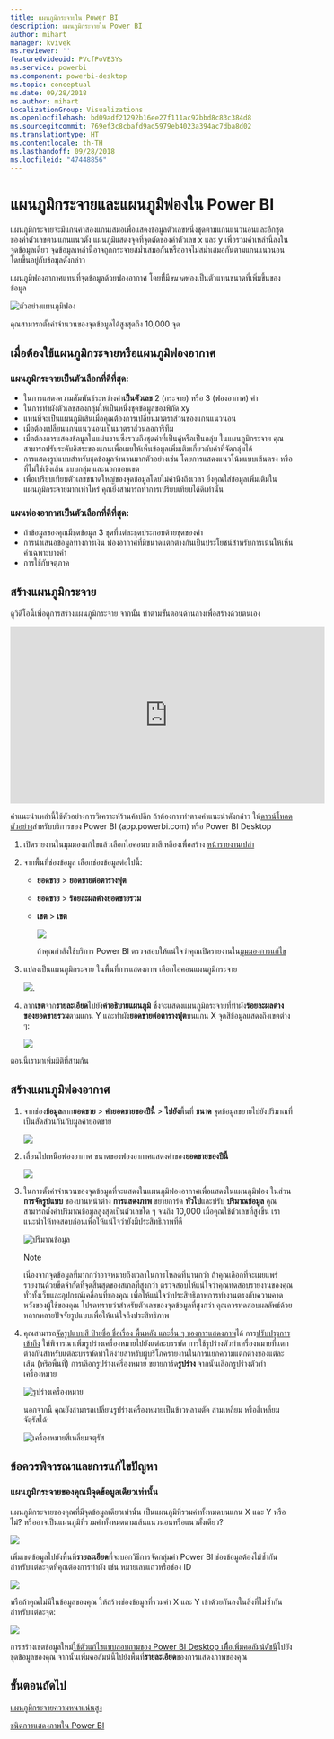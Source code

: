 ```yaml
---
title: แผนภูมิกระจายใน Power BI
description: แผนภูมิกระจายใน Power BI
author: mihart
manager: kvivek
ms.reviewer: ''
featuredvideoid: PVcfPoVE3Ys
ms.service: powerbi
ms.component: powerbi-desktop
ms.topic: conceptual
ms.date: 09/28/2018
ms.author: mihart
LocalizationGroup: Visualizations
ms.openlocfilehash: bd09adf21292b16ee27f111ac92bbd8c83c384d8
ms.sourcegitcommit: 769ef3c8cbafd9ad5979eb4023a394ac7dba8d02
ms.translationtype: HT
ms.contentlocale: th-TH
ms.lasthandoff: 09/28/2018
ms.locfileid: "47448856"
---
```

# <a name="scatter-charts-and-bubble-charts-in-power-bi"></a>แผนภูมิกระจายและแผนภูมิฟองใน Power BI
แผนภูมิกระจายจะมีแกนค่าสองแกนเสมอเพื่อแสดงข้อมูลตัวเลขหนึ่งชุดตามแกนแนวนอนและอีกชุดของค่าตัวเลขตามแกนแนวตั้ง แผนภูมิแสดงจุดที่จุดตัดของค่าตัวเลข x และ y เพื่อรวมค่าเหล่านี้ลงในจุดข้อมูลเดียว จุดข้อมูลเหล่านี้อาจถูกกระจายสม่ำเสมอกันหรืออาจไม่สม่ำเสมอกันตามแกนแนวนอน โดยขึ้นอยู่กับข้อมูลดังกล่าว

แผนภูมิฟองอากาศแทนที่จุดข้อมูลด้วยฟองอากาศ โดยที่ีมี*ขนาด*ฟองเป็นตัวแทนขนาดที่เพิ่มขึ้นของข้อมูล

![ตัวอย่างแผนภูมิฟอง](media/power-bi-visualization-scatter/power-bi-bubble-chart.png)

คุณสามารถตั้งค่าจำนวนของจุดข้อมูลได้สูงสุดถึง 10,000 จุด  

## <a name="when-to-use-a-scatter-chart-or-bubble-chart"></a>เมื่อต้องใช้แผนภูมิกระจายหรือแผนภูมิฟองอากาศ
### <a name="scatter-charts-are-a-great-choice"></a>แผนภูมิกระจายเป็นตัวเลือกที่ดีที่สุด:
* ในการแสดงความสัมพันธ์ระหว่างค่า**เป็นตัวเลข** 2 (กระจาย) หรือ 3 (ฟองอากาศ) ค่า
* ในการทำผังตัวเลขสองกลุ่มให้เป็นหนึ่งชุดข้อมูลของพิกัด xy
* แทนที่จะเป็นแผนภูมิเส้นเมื่อคุณต้องการเปลี่ยนมาตราส่วนของแกนแนวนอน    
* เมื่อต้องเปลี่ยนแกนแนวนอนเป็นมาตราส่วนลอการิทึม
* เมื่อต้องการแสดงข้อมูลในแผ่นงานซึ่งรวมถึงชุดค่าที่เป็นคู่หรือเป็นกลุ่ม ในแผนภูมิกระจาย คุณสามารถปรับระดับอิสระของแกนเพื่อเผยให้เห็นข้อมูลเพิ่มเติมเกี่ยวกับค่าที่จัดกลุ่มได้
* การแสดงรูปแบบสำหรับชุดข้อมูลจำนวนมากตัวอย่างเช่น โดยการแสดงแนวโน้มแบบเส้นตรง หรือที่ไม่ใช่เชิงเส้น แบบกลุ่ม และนอกขอบเขต
* เพื่อเปรียบเทียบตัวเลขขนาดใหญ่ของจุดข้อมูลโดยไม่คำนึงถึงเวลา  ยิ่งคุณใส่ข้อมูลเพิ่มเติมในแผนภูมิกระจายมากเท่าไหร่ คุณยิ่งสามารถทำการเปรียบเทียบได้ดีเท่านั้น

### <a name="bubble-charts-are-a-great-choice"></a>แผนฟองอากาศเป็นตัวเลือกที่ดีที่สุด:
* ถ้าข้อมูลของคุณมีชุดข้อมูล 3 ชุดที่แต่ละชุดประกอบด้วยชุดของค่า
* การนำเสนอข้อมูลทางการเงิน  ฟองอากาศที่มีขนาดแตกต่างกันเป็นประโยชน์สำหรับการเน้นให้เห็นค่าเฉพาะบางค่า
* การใช้กับจตุภาค

## <a name="create-a-scatter-chart"></a>สร้างแผนภูมิกระจาย
ดูวิดีโอนี้เพื่อดูการสร้างแผนภูมิกระจาย จากนั้น ทำตามขั้นตอนด้านล่างเพื่อสร้างด้วยตนเอง

<iframe width="560" height="315" src="https://www.youtube.com/embed/PVcfPoVE3Ys?list=PL1N57mwBHtN0JFoKSR0n-tBkUJHeMP2cP" frameborder="0" allowfullscreen></iframe>


คำแนะนำเหล่านี้ใช้ตัวอย่างการวิเคราะห์ร้านค้าปลีก ถ้าต้องการทำตามคำแนะนำดังกล่าว ให้[ดาวน์โหลดตัวอย่าง](../sample-datasets.md)สำหรับบริการของ Power BI (app.powerbi.com) หรือ Power BI Desktop   

1. เปิดรายงานในมุมมองแก้ไขแล้วเลือกไอคอนบวกสีเหลืองเพื่อสร้าง [หน้ารายงานเปล่า](../power-bi-report-add-page.md)
 
2. จากพื้นที่ช่องข้อมูล เลือกช่องข้อมูลต่อไปนี้:
   - **ยอดขาย** > **ยอดขายต่อตารางฟุต**
   - **ยอดขาย** > **ร้อยละผลต่างยอดขายรวม**
   - **เขต** > **เขต**

     ![](media/power-bi-visualization-scatter/power-bi-bar-chart.png)

     ถ้าคุณกำลังใช้บริการ Power BI ตรวจสอบให้แน่ใจว่าคุณเปิดรายงานใน[มุมมองการแก้ไข](../service-interact-with-a-report-in-editing-view.md)

3. แปลงเป็นแผนภูมิกระจาย ในพื้นที่การแสดงภาพ เลือกไอคอนแผนภูมิกระจาย

   ![](media/power-bi-visualization-scatter/pbi_scatter_chart_icon.png).

4. ลาก**เขต**จาก**รายละเอียด**ไปยัง**คำอธิบายแผนภูมิ** ซึ่งจะแสดงแผนภูมิกระจายที่ทำผัง**ร้อยละผลต่างของยอดขายรวม**ตามแกน Y และทำผัง**ยอดขายต่อตารางฟุต**บนแกน X จุดสีข้อมูลแสดงถึงเขตต่าง ๆ:

    ![](media/power-bi-visualization-scatter/power-bi-scatter.png)

ตอนนี้เรามาเพิ่มมิติที่สามกัน

## <a name="create-a-bubble-chart"></a>สร้างแผนภูมิฟองอากาศ

1. จากช่อง**ข้อมูล**ลาก**ยอดขาย** > **ค่ายอดขายของปีนี้** > **ไปยัง**พื้นที่ **ขนาด** จุดข้อมูลขยายไปยังปริมาณที่เป็นสัดส่วนกันกับมูลค่ายอดขาย
   
   ![](media/power-bi-visualization-scatter/power-bi-bubble.png)

2. เลื่อนไปเหนือฟองอากาศ ขนาดของฟองอากาศแสดงค่าของ**ยอดขายของปีนี้**
   
    ![](media/power-bi-visualization-scatter/pbi_scatter_chart_hover.png)

3. ในการตั้งค่าจำนวนของจุดข้อมูลที่จะแสดงในแผนภูมิฟองอากาศเพื่อแสดงในแผนภูมิฟอง ในส่วน **การจัดรูปแบบ** ของบานหน้าต่าง **การแสดงภาพ** ขยายการ์ด **ทั่วไป**และปรับ **ปริมาณข้อมูล** คุณสามารถตั้งค่าปริมาณข้อมูลสูงสุดเป็นตัวเลขใด ๆ จนถึง 10,000 เมื่อคุณใช้ตัวเลขที่สูงขึ้น เราแนะนำให้ทดสอบก่อนเพื่อให้แน่ใจว่ายังมีประสิทธิภาพที่ดี 

    ![ปริมาณข้อมูล](media/power-bi-visualization-scatter/pbi_scatter_data_volume.png) 

   > [!NOTE]
   > เนื่องจากจุดข้อมูลที่มากกว่าอาจหมายถึงเวลาในการโหลดที่นานกว่า ถ้าคุณเลือกที่จะเผยแพร่รายงานด้วยขีดจำกัดที่จุดสิ้นสุดของสเกลที่สูงกว่า ตรวจสอบให้แน่ใจว่าคุณทดสอบรายงานของคุณทั่วทั้งเว็บและอุปกรณ์เคลื่อนที่ของคุณ เพื่อให้แน่ใจว่าประสิทธิภาพการทำงานตรงกับความคาดหวังของผู้ใช้ของคุณ โปรดทราบว่าสำหรับตัวเลขของจุดข้อมูลที่สูงกว่า คุณควรทดสอบผลลัพธ์ด้วยหลากหลายปัจจัยรูปแบบเพื่อให้แน่ใจถึงประสิทธิภาพ

4. คุณสามารถ[จัดรูปแบบสี ป้ายชื่อ ชื่อเรื่อง พื้นหลัง และอื่น ๆ ของการแสดงภาพ](service-getting-started-with-color-formatting-and-axis-properties.md)ได้ การ[ปรับปรุงการเข้าถึง](../desktop-accessibility.md) ให้พิจารณาเพิ่มรูปร่างเครื่องหมายไปยังแต่ละบรรทัด การใช้รูปร่างตัวทำเครื่องหมายที่แตกต่างกันสำหรับแต่ละบรรทัดทำให้ง่ายสำหรับผู้บริโภครายงานในการแยกความแตกต่างของแต่ละเส้น (หรือพื้นที่) การเลือกรูปร่างเครื่องหมาย ขยายการ์ด**รูปร่าง** จากนั้นเลือกรูปร่างตัวทำเครื่องหมาย

      ![รูปร่างเครื่องหมาย](media/power-bi-visualization-scatter/pbi_scatter_marker.png)

   นอกจากนี้ คุณยังสามารถเปลี่ยนรูปร่างเครื่องหมายเป็นข้าวหลามตัด สามเหลี่ยม หรือสี่เหลี่ยมจัตุรัสได้:

   ![เครื่องหมายสี่เหลี่ยมจตุรัส](media/power-bi-visualization-scatter/pbi_scatter_chart_hover_square.png)


## <a name="considerations-and-troubleshooting"></a>ข้อควรพิจารณาและการแก้ไขปัญหา

### <a name="your-scatter-chart-has-only-one-data-point"></a>**แผนภูมิกระจายของคุณมีจุดข้อมูลเดียวเท่านั้น**
แผนภูมิกระจายของคุณที่มีจุดข้อมูลเดียวเท่านั้น เป็นแผนภูมิที่รวมค่าทั้งหมดบนแกน X และ Y หรือไม่?  หรืออาจเป็นแผนภูมิที่รวมค่าทั้งหมดตามเส้นแนวนอนหรือแนวตั้งเดียว?

![](media/power-bi-visualization-scatter/pbi_scatter_tshoot1.png)

เพิ่มเขตข้อมูลไปยังพื้นที่**รายละเอียด**ที่จะบอกวิธีการจัดกลุ่มค่า Power BI ช่องข้อมูลต้องไม่ซ้ำกันสำหรับแต่ละจุดที่คุณต้องการทำผัง เช่น หมายเลขแถวหรือช่อง ID

![](media/power-bi-visualization-scatter/pbi_scatter_tshoot.png)

หรือถ้าคุณไม่มีในข้อมูลของคุณ ให้สร้างช่องข้อมูลที่รวมค่า X และ Y เข้าด้วยกันลงในสิ่งที่ไม่ซ้ำกันสำหรับแต่ละจุด:

![](media/power-bi-visualization-scatter/pbi_scatter_tshoot2.png)

การสร้างเขตข้อมูลใหม่[ใช้ตัวแก้ไขแบบสอบถามของ Power BI Desktop เพืื่อเพิ่มคอลัมน์ดัชนี](../desktop-add-custom-column.md)ไปยังชุดข้อมูลของคุณ  จากนั้นเพิ่มคอลัมน์นี้ไปยังพื้นที่**รายละเอียด**ของการแสดงภาพของคุณ

## <a name="next-steps"></a>ขั้นตอนถัดไป

[แผนภูมิกระจายความหนาแน่นสูง](desktop-high-density-scatter-charts.md)

[ชนิดการแสดงภาพใน Power BI](power-bi-visualization-types-for-reports-and-q-and-a.md)

